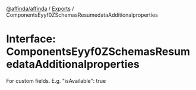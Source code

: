 [@affinda/affinda](../README.md) / [Exports](../modules.md) / ComponentsEyyf0ZSchemasResumedataAdditionalproperties

# Interface: ComponentsEyyf0ZSchemasResumedataAdditionalproperties

For custom fields. E.g. "isAvailable": true
